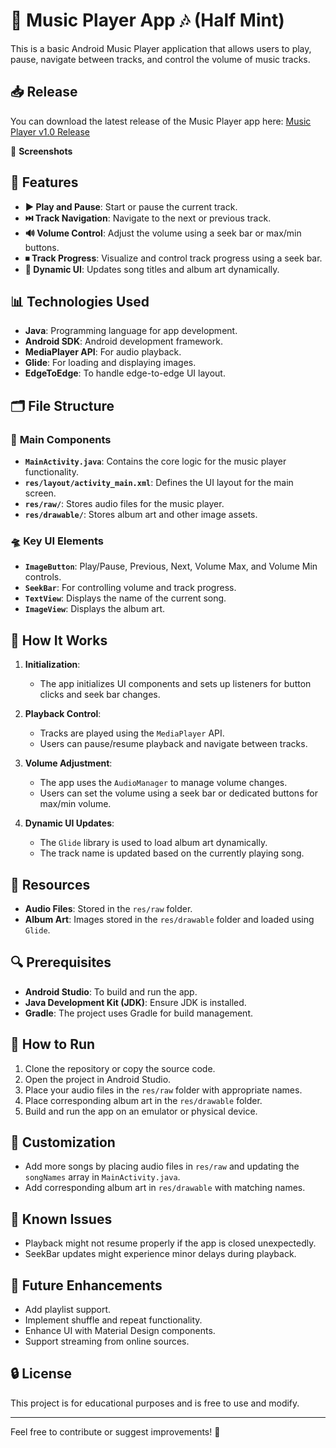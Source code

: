 # 🎵 **Music Player App** 🎶 (Half Mint)

This is a basic Android Music Player application that allows users to play, pause, navigate between tracks, and control the volume of music tracks.


## 📥 **Release**

You can download the latest release of the Music Player app here: [Music Player v1.0 Release](https://github.com/AbhishekVabilisetty/Musicplayer_android_application/releases/tag/v1.0)

📸 **Screenshots**


## 🌟 **Features**

- **▶️ Play and Pause**: Start or pause the current track.
- **⏭️ Track Navigation**: Navigate to the next or previous track.
- **🔊 Volume Control**: Adjust the volume using a seek bar or max/min buttons.
- **⏹ Track Progress**: Visualize and control track progress using a seek bar.
- **🎨 Dynamic UI**: Updates song titles and album art dynamically.

## 📊 **Technologies Used**

- **Java**: Programming language for app development.
- **Android SDK**: Android development framework.
- **MediaPlayer API**: For audio playback.
- **Glide**: For loading and displaying images.
- **EdgeToEdge**: To handle edge-to-edge UI layout.

## 🗂️ **File Structure**

### 🔧 **Main Components**

- **`MainActivity.java`**: Contains the core logic for the music player functionality.
- **`res/layout/activity_main.xml`**: Defines the UI layout for the main screen.
- **`res/raw/`**: Stores audio files for the music player.
- **`res/drawable/`**: Stores album art and other image assets.

### 🛸 **Key UI Elements**

- **`ImageButton`**: Play/Pause, Previous, Next, Volume Max, and Volume Min controls.
- **`SeekBar`**: For controlling volume and track progress.
- **`TextView`**: Displays the name of the current song.
- **`ImageView`**: Displays the album art.

## 🔄 **How It Works**

1. **Initialization**: 
   - The app initializes UI components and sets up listeners for button clicks and seek bar changes.

2. **Playback Control**:
   - Tracks are played using the `MediaPlayer` API.
   - Users can pause/resume playback and navigate between tracks.

3. **Volume Adjustment**:
   - The app uses the `AudioManager` to manage volume changes.
   - Users can set the volume using a seek bar or dedicated buttons for max/min volume.

4. **Dynamic UI Updates**:
   - The `Glide` library is used to load album art dynamically.
   - The track name is updated based on the currently playing song.

## 📜 **Resources**

- **Audio Files**: Stored in the `res/raw` folder.
- **Album Art**: Images stored in the `res/drawable` folder and loaded using `Glide`.

## 🔍 **Prerequisites**

- **Android Studio**: To build and run the app.
- **Java Development Kit (JDK)**: Ensure JDK is installed.
- **Gradle**: The project uses Gradle for build management.

## 🚀 **How to Run**

1. Clone the repository or copy the source code.
2. Open the project in Android Studio.
3. Place your audio files in the `res/raw` folder with appropriate names.
4. Place corresponding album art in the `res/drawable` folder.
5. Build and run the app on an emulator or physical device.

## 🔄 **Customization**

- Add more songs by placing audio files in `res/raw` and updating the `songNames` array in `MainActivity.java`.
- Add corresponding album art in `res/drawable` with matching names.

## 🚫 **Known Issues**

- Playback might not resume properly if the app is closed unexpectedly.
- SeekBar updates might experience minor delays during playback.

## 🌟 **Future Enhancements**

- Add playlist support.
- Implement shuffle and repeat functionality.
- Enhance UI with Material Design components.
- Support streaming from online sources.

## 🔒 **License**

This project is for educational purposes and is free to use and modify.

---

Feel free to contribute or suggest improvements! 🚀

